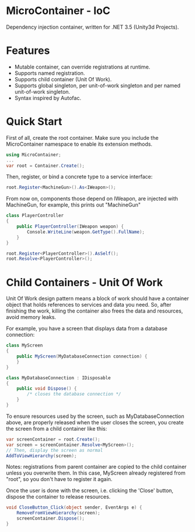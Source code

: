 # MicroContainer - IoC

Dependency injection container, written for .NET 3.5 (Unity3d Projects).

# Features
* Mutable container, can override registrations at runtime.
* Supports named registration.
* Supports child container (Unit Of Work).
* Supports global singleton, per unit-of-work singleton and per named unit-of-work singleton.
* Syntax inspired by Autofac.

# Quick Start

First of all, create the root container. Make sure you include the MicroContainer namespace to enable its extension methods.

```csharp
using MicroContainer;
...
var root = Container.Create();
```

Then, register, or bind a concrete type to a service interface:

```csharp
root.Register<MachineGun>().As<IWeapon>();
```

From now on, components those depend on IWeapon, are injected with MachineGun, for example, this prints out "MachineGun"

```csharp
class PlayerController
{
    public PlayerController(IWeapon weapon) {
        Console.WriteLine(weapon.GetType().FullName);
    }
}

root.Register<PlayerController>().AsSelf();
root.Resolve<PlayerController>();
```

# Child Containers - Unit Of Work

Unit Of Work design pattern means a block of work should have a container object that holds references to services and data you need. So, after finishing the work, killing the container also frees the data and resources, avoid memory leaks.

For example, you have a screen that displays data from a database connection:

```csharp
class MyScreen
{
    public MyScreen(MyDatabaseConnection connection) {
    }
}

class MyDatabaseConnection : IDisposable
{
    public void Dispose() {
        /* closes the database connection */
    }
}
```

To ensure resources used by the screen, such as MyDatabaseConnection above, are properly released when the user closes the screen, you create the screen from a child container like this:

```csharp
var screenContainer = root.Create();
var screen = screenContainer.Resolve<MyScreen>();
// Then, display the screen as normal
AddToViewHierarchy(screen);
```

Notes: registrations from parent container are copied to the child container unless you overwrite them. In this case, MyScreen already registered from "root", so you don't have to register it again.

Once the user is done with the screen, i.e. clicking the 'Close' button, dispose the container to release resources.

```csharp
void CloseButton_Click(object sender, EventArgs e) {
    RemoveFromViewHierarchy(screen);
    screenContainer.Dispose();
}
```

